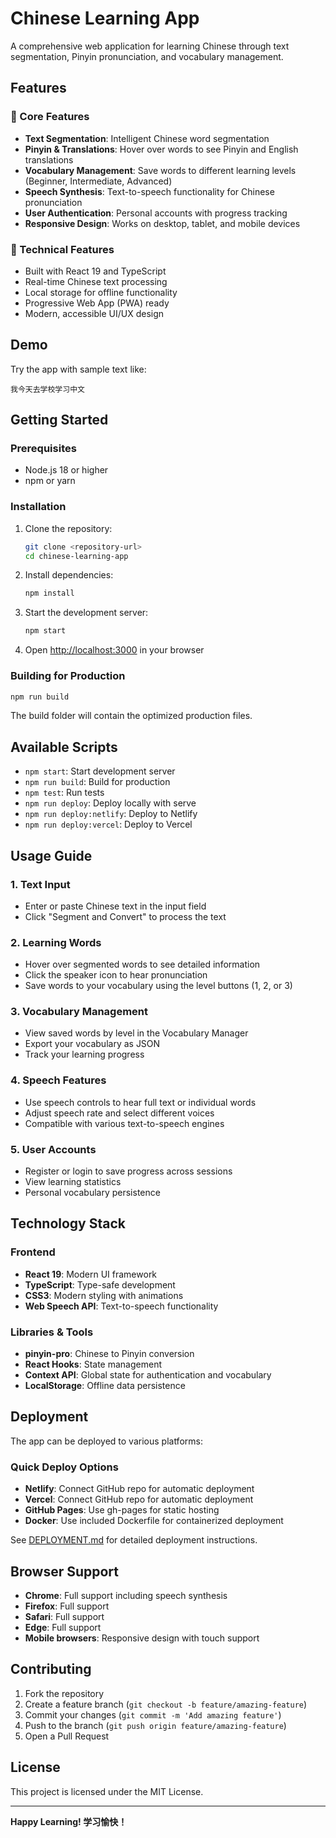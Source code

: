 # Chinese Learning App

A comprehensive web application for learning Chinese through text segmentation, Pinyin pronunciation, and vocabulary management.

## Features

### 🎯 Core Features
- **Text Segmentation**: Intelligent Chinese word segmentation
- **Pinyin & Translations**: Hover over words to see Pinyin and English translations
- **Vocabulary Management**: Save words to different learning levels (Beginner, Intermediate, Advanced)
- **Speech Synthesis**: Text-to-speech functionality for Chinese pronunciation
- **User Authentication**: Personal accounts with progress tracking
- **Responsive Design**: Works on desktop, tablet, and mobile devices

### 🚀 Technical Features
- Built with React 19 and TypeScript
- Real-time Chinese text processing
- Local storage for offline functionality
- Progressive Web App (PWA) ready
- Modern, accessible UI/UX design

## Demo

Try the app with sample text like:
```
我今天去学校学习中文
```

## Getting Started

### Prerequisites
- Node.js 18 or higher
- npm or yarn

### Installation

1. Clone the repository:
   ```bash
   git clone <repository-url>
   cd chinese-learning-app
   ```

2. Install dependencies:
   ```bash
   npm install
   ```

3. Start the development server:
   ```bash
   npm start
   ```

4. Open [http://localhost:3000](http://localhost:3000) in your browser

### Building for Production

```bash
npm run build
```

The build folder will contain the optimized production files.

## Available Scripts

- `npm start`: Start development server
- `npm run build`: Build for production  
- `npm test`: Run tests
- `npm run deploy`: Deploy locally with serve
- `npm run deploy:netlify`: Deploy to Netlify
- `npm run deploy:vercel`: Deploy to Vercel

## Usage Guide

### 1. Text Input
- Enter or paste Chinese text in the input field
- Click "Segment and Convert" to process the text

### 2. Learning Words
- Hover over segmented words to see detailed information
- Click the speaker icon to hear pronunciation
- Save words to your vocabulary using the level buttons (1, 2, or 3)

### 3. Vocabulary Management
- View saved words by level in the Vocabulary Manager
- Export your vocabulary as JSON
- Track your learning progress

### 4. Speech Features
- Use speech controls to hear full text or individual words
- Adjust speech rate and select different voices
- Compatible with various text-to-speech engines

### 5. User Accounts
- Register or login to save progress across sessions
- View learning statistics
- Personal vocabulary persistence

## Technology Stack

### Frontend
- **React 19**: Modern UI framework
- **TypeScript**: Type-safe development
- **CSS3**: Modern styling with animations
- **Web Speech API**: Text-to-speech functionality

### Libraries & Tools
- **pinyin-pro**: Chinese to Pinyin conversion
- **React Hooks**: State management
- **Context API**: Global state for authentication and vocabulary
- **LocalStorage**: Offline data persistence

## Deployment

The app can be deployed to various platforms:

### Quick Deploy Options
- **Netlify**: Connect GitHub repo for automatic deployment
- **Vercel**: Connect GitHub repo for automatic deployment
- **GitHub Pages**: Use gh-pages for static hosting
- **Docker**: Use included Dockerfile for containerized deployment

See [DEPLOYMENT.md](./DEPLOYMENT.md) for detailed deployment instructions.

## Browser Support

- **Chrome**: Full support including speech synthesis
- **Firefox**: Full support
- **Safari**: Full support
- **Edge**: Full support
- **Mobile browsers**: Responsive design with touch support

## Contributing

1. Fork the repository
2. Create a feature branch (`git checkout -b feature/amazing-feature`)
3. Commit your changes (`git commit -m 'Add amazing feature'`)
4. Push to the branch (`git push origin feature/amazing-feature`)
5. Open a Pull Request

## License

This project is licensed under the MIT License.

---

**Happy Learning! 学习愉快！**
